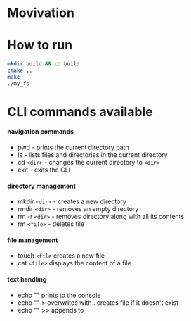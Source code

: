 # Movivation

# How to run
```sh
mkdir build && cd build
cmake ..
make
./my_fs
```

# CLI commands available
#### navigation commands
- pwd - prints the current directory path
- ls - lists files and directories in the current directory
- cd `<dir>` - changes the current directory to `<dir>`
- exit - exits the CLI
#### directory management
- mkdir `<dir>` - creates a new directory
- rmdir `<dir>` - removes an empty directory
- rm -r `<dir>` - removes directory along with all its contents
- rm `<file>` - deletes file
#### file management
- touch `<file`	creates a new file
- cat `<file>` displays the content of a file
#### text handling
- echo "<text>"	prints <text> to the console
- echo "<text>" > <file> overwrites <file> with <text>. creates file if it doesn't exist
- echo "<text>" >> <file>	appends <text> to <file>
